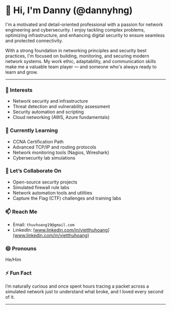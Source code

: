 # 👋 Hi, I'm Danny (@dannyhng)

I'm a motivated and detail-oriented professional with a passion for network engineering and cybersecurity. I enjoy tackling complex problems, optimizing infrastructure, and enhancing digital security to ensure seamless and protected connectivity.

With a strong foundation in networking principles and security best practices, I'm focused on building, monitoring, and securing modern network systems. My work ethic, adaptability, and communication skills make me a valuable team player — and someone who's always ready to learn and grow.

---

### 👀 Interests
- Network security and infrastructure
- Threat detection and vulnerability assessment
- Security automation and scripting
- Cloud networking (AWS, Azure fundamentals)

### 🌱 Currently Learning
- CCNA Certification Path
- Advanced TCP/IP and routing protocols
- Network monitoring tools (Nagios, Wireshark)
- Cybersecurity lab simulations

### 💬 Let’s Collaborate On
- Open-source security projects
- Simulated firewall rule labs
- Network automation tools and utilities
- Capture the Flag (CTF) challenges and training labs

### 📫 Reach Me
- Email: `thuvhoang19@gmail.com`
- LinkedIn: [www.linkedin.com/in/vietthuhoang](www.linkedin.com/in/vietthuhoang)

### 😄 Pronouns
He/Him

### ⚡ Fun Fact
I’m naturally curious and once spent hours tracing a packet across a simulated network just to understand what broke, and I loved every second of it.

---
